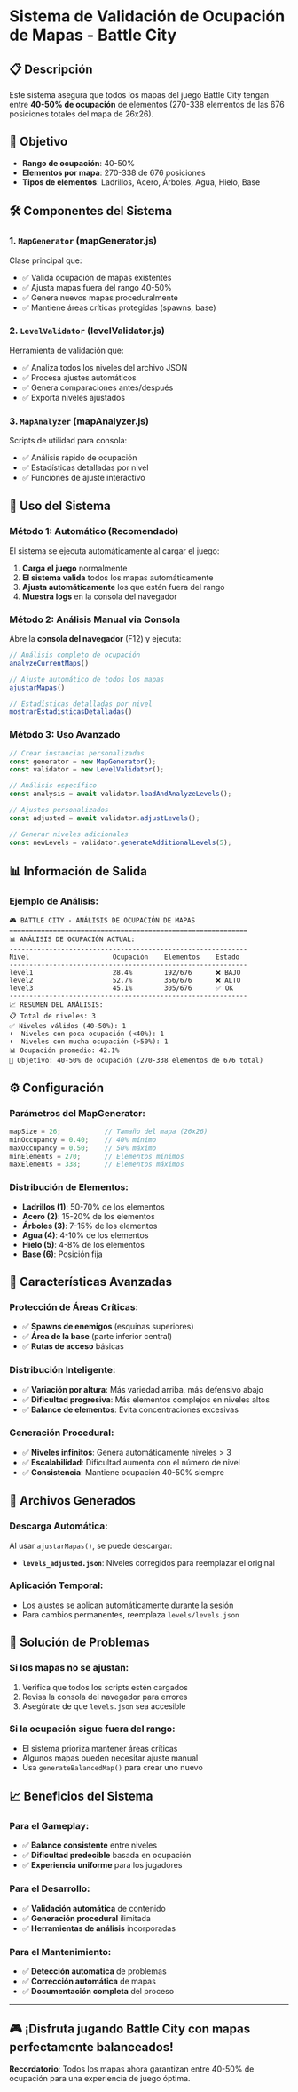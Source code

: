 # Sistema de Validación de Ocupación de Mapas - Battle City

## 📋 Descripción

Este sistema asegura que todos los mapas del juego Battle City tengan entre **40-50% de ocupación** de elementos (270-338 elementos de las 676 posiciones totales del mapa de 26x26).

## 🎯 Objetivo

- **Rango de ocupación**: 40-50%
- **Elementos por mapa**: 270-338 de 676 posiciones
- **Tipos de elementos**: Ladrillos, Acero, Árboles, Agua, Hielo, Base

## 🛠️ Componentes del Sistema

### 1. `MapGenerator` (mapGenerator.js)
Clase principal que:
- ✅ Valida ocupación de mapas existentes
- ✅ Ajusta mapas fuera del rango 40-50%
- ✅ Genera nuevos mapas proceduralmente
- ✅ Mantiene áreas críticas protegidas (spawns, base)

### 2. `LevelValidator` (levelValidator.js)
Herramienta de validación que:
- ✅ Analiza todos los niveles del archivo JSON
- ✅ Procesa ajustes automáticos
- ✅ Genera comparaciones antes/después
- ✅ Exporta niveles ajustados

### 3. `MapAnalyzer` (mapAnalyzer.js)
Scripts de utilidad para consola:
- ✅ Análisis rápido de ocupación
- ✅ Estadísticas detalladas por nivel
- ✅ Funciones de ajuste interactivo

## 🚀 Uso del Sistema

### Método 1: Automático (Recomendado)
El sistema se ejecuta automáticamente al cargar el juego:

1. **Carga el juego** normalmente
2. **El sistema valida** todos los mapas automáticamente
3. **Ajusta automáticamente** los que estén fuera del rango
4. **Muestra logs** en la consola del navegador

### Método 2: Análisis Manual via Consola

Abre la **consola del navegador** (F12) y ejecuta:

```javascript
// Análisis completo de ocupación
analyzeCurrentMaps()

// Ajuste automático de todos los mapas
ajustarMapas()

// Estadísticas detalladas por nivel
mostrarEstadisticasDetalladas()
```

### Método 3: Uso Avanzado

```javascript
// Crear instancias personalizadas
const generator = new MapGenerator();
const validator = new LevelValidator();

// Análisis específico
const analysis = await validator.loadAndAnalyzeLevels();

// Ajustes personalizados
const adjusted = await validator.adjustLevels();

// Generar niveles adicionales
const newLevels = validator.generateAdditionalLevels(5);
```

## 📊 Información de Salida

### Ejemplo de Análisis:
```
🎮 BATTLE CITY - ANÁLISIS DE OCUPACIÓN DE MAPAS
============================================================
📊 ANÁLISIS DE OCUPACIÓN ACTUAL:
------------------------------------------------------------
Nivel                     Ocupación    Elementos    Estado
------------------------------------------------------------
level1                    28.4%        192/676      ❌ BAJO
level2                    52.7%        356/676      ❌ ALTO
level3                    45.1%        305/676      ✅ OK
------------------------------------------------------------
📈 RESUMEN DEL ANÁLISIS:
📋 Total de niveles: 3
✅ Niveles válidos (40-50%): 1
⬇️  Niveles con poca ocupación (<40%): 1
⬆️  Niveles con mucha ocupación (>50%): 1
📊 Ocupación promedio: 42.1%
🎯 Objetivo: 40-50% de ocupación (270-338 elementos de 676 total)
```

## ⚙️ Configuración

### Parámetros del MapGenerator:
```javascript
mapSize = 26;           // Tamaño del mapa (26x26)
minOccupancy = 0.40;    // 40% mínimo
maxOccupancy = 0.50;    // 50% máximo
minElements = 270;      // Elementos mínimos
maxElements = 338;      // Elementos máximos
```

### Distribución de Elementos:
- **Ladrillos (1)**: 50-70% de los elementos
- **Acero (2)**: 15-20% de los elementos
- **Árboles (3)**: 7-15% de los elementos
- **Agua (4)**: 4-10% de los elementos
- **Hielo (5)**: 4-8% de los elementos
- **Base (6)**: Posición fija

## 🔧 Características Avanzadas

### Protección de Áreas Críticas:
- ✅ **Spawns de enemigos** (esquinas superiores)
- ✅ **Área de la base** (parte inferior central)
- ✅ **Rutas de acceso** básicas

### Distribución Inteligente:
- ✅ **Variación por altura**: Más variedad arriba, más defensivo abajo
- ✅ **Dificultad progresiva**: Más elementos complejos en niveles altos
- ✅ **Balance de elementos**: Evita concentraciones excesivas

### Generación Procedural:
- ✅ **Niveles infinitos**: Genera automáticamente niveles > 3
- ✅ **Escalabilidad**: Dificultad aumenta con el número de nivel
- ✅ **Consistencia**: Mantiene ocupación 40-50% siempre

## 📁 Archivos Generados

### Descarga Automática:
Al usar `ajustarMapas()`, se puede descargar:
- **`levels_adjusted.json`**: Niveles corregidos para reemplazar el original

### Aplicación Temporal:
- Los ajustes se aplican automáticamente durante la sesión
- Para cambios permanentes, reemplaza `levels/levels.json`

## 🐛 Solución de Problemas

### Si los mapas no se ajustan:
1. Verifica que todos los scripts estén cargados
2. Revisa la consola del navegador para errores
3. Asegúrate de que `levels.json` sea accesible

### Si la ocupación sigue fuera del rango:
- El sistema prioriza mantener áreas críticas
- Algunos mapas pueden necesitar ajuste manual
- Usa `generateBalancedMap()` para crear uno nuevo

## 📈 Beneficios del Sistema

### Para el Gameplay:
- ✅ **Balance consistente** entre niveles
- ✅ **Dificultad predecible** basada en ocupación
- ✅ **Experiencia uniforme** para los jugadores

### Para el Desarrollo:
- ✅ **Validación automática** de contenido
- ✅ **Generación procedural** ilimitada
- ✅ **Herramientas de análisis** incorporadas

### Para el Mantenimiento:
- ✅ **Detección automática** de problemas
- ✅ **Corrección automática** de mapas
- ✅ **Documentación completa** del proceso

---

## 🎮 ¡Disfruta jugando Battle City con mapas perfectamente balanceados!

**Recordatorio**: Todos los mapas ahora garantizan entre 40-50% de ocupación para una experiencia de juego óptima.
